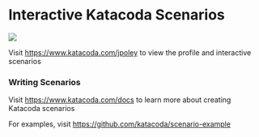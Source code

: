 # Interactive Katacoda Scenarios

[![](http://shields.katacoda.com/katacoda/jpoley/count.svg)](https://www.katacoda.com/jpoley "Get your profile on Katacoda.com")

Visit https://www.katacoda.com/jpoley to view the profile and interactive scenarios

### Writing Scenarios
Visit https://www.katacoda.com/docs to learn more about creating Katacoda scenarios

For examples, visit https://github.com/katacoda/scenario-example
